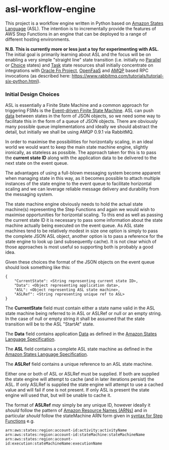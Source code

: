 # asl-workflow-engine
This project is a workflow engine written in Python based on [Amazon States Language](https://states-language.net/spec.html) (ASL). The intention is to incrementally provide the features of AWS Step Functions in an engine that can be deployed to a range of different hosting environments.

**N.B. This is currently more or less just a toy for experimenting with ASL**. The initial goal is primarily learning about ASL and the focus will be on enabling a very simple "straight line" state transition (i.e. initially no [Parallel](https://states-language.net/spec.html#parallel-state) or [Choice](https://states-language.net/spec.html#choice-state) states) and [Task](https://states-language.net/spec.html#task-state) state resources shall initially concentrate on integrations with [Oracle Fn Project](https://github.com/fnproject), [OpenFaaS](https://github.com/openfaas/faas) and [AMQP](https://www.amqp.org/) based RPC invocations (as described here: https://www.rabbitmq.com/tutorials/tutorial-six-python.html).

### Initial Design Choices
ASL is essentially a Finite State Machine and a common approach for triggering FSMs is the [Event-driven Finite State Machine](https://en.wikipedia.org/wiki/Event-driven_finite-state_machine). ASL can push [data](https://states-language.net/spec.html#data) between states in the form of JSON objects, so we need some way to facilitate this in the form of a queue of JSON objects. There are obviously many possible queue implementations and ideally we should abstract the detail, but initially we shall be using AMQP 0.9.1 via RabbitMQ.

In order to maximise the possibilities for horizontally scaling, in an ideal world we would want to keep the main state machine engine, slightly ironically, as stateless as possible. The approach taken for this is to pass the **current state ID** along with the application data to be delivered to the next state on the event queue.

The advantages of using a full-blown messaging system become apparent when managing state in this way, as it becomes possible to attach multiple instances of the state engine to the event queue to facilitate horizontal scaling and we can leverage reliable message delivery and durability from the messaging system.

The state machine engine obviously needs to hold the actual state machine(s) representing the Step Functions and again we would wish to maximise opportunities for horizontal scaling. To this end as well as passing the current state ID it is necessary to pass some information about the state machine actually being executed on the event queue. As ASL state machines tend to be relatively modest in size one option is simply to pass the complete JSON ASL object, another option is to pass a reference for the state engine to look up (and subsequently cache). It is not clear which of those approaches is most useful so supporting both is probably a good idea.

Given these choices the format of the JSON objects on the event queue should look something like this:
```
{
	"CurrentState": <String representing current state ID>,
	"Data": <Object representing application data>,
	"ASL": <Object representing ASL state machine>,
	"ASLRef": <String representing unique ref to ASL>
}
```
The **CurrentState** field must contain either a state name valid in the ASL state machine being referred to in ASL or ASLRef or null or an empty string. In the case of null or empty string it shall be assumed that the state transition will be to the ASL "StartAt" state.

The **Data** field contains application [Data](https://states-language.net/spec.html#data) as defined in the [Amazon States Language Specification](https://states-language.net/spec.html).

The **ASL** field contains a complete ASL state machine as defined in the [Amazon States Language Specification](https://states-language.net/spec.html).

The **ASLRef** field contains a unique reference to an ASL state machine.

Either one or both of ASL or ASLRef must be supplied. If both are supplied the state engine will attempt to cache (and in later iterations persist) the ASL. If only ASLRef is supplied the state engine will attempt to use a cached value and will fail if one is not present. If only ASL is present the state engine will used that, but will be unable to cache it.

The format of **ASLRef** *may* simply be any unique ID, however ideally it *should* follow the pattern of [Amazon Resource Names (ARNs)](https://docs.aws.amazon.com/general/latest/gr/aws-arns-and-namespaces.html) and in particular *should* follow the stateMachine ARN form given in [syntax for Step Functions](https://docs.aws.amazon.com/general/latest/gr/aws-arns-and-namespaces.html#arn-syntax-step-functions) e.g.
```
arn:aws:states:region:account-id:activity:activityName
arn:aws:states:region:account-id:stateMachine:stateMachineName
arn:aws:states:region:account-id:execution:stateMachineName:executionName
```
